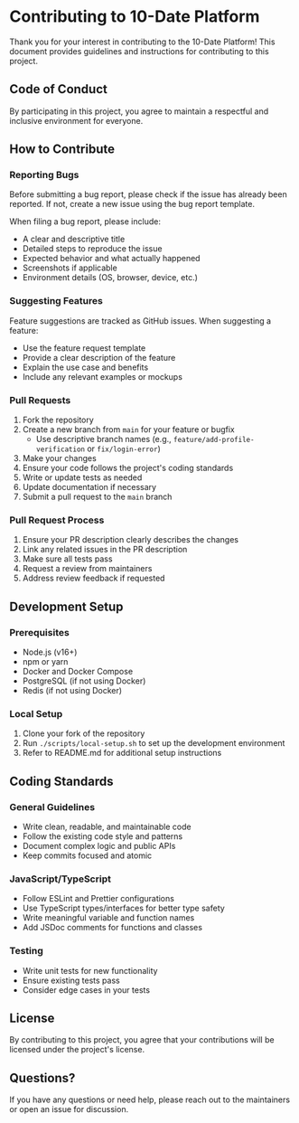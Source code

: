 # Contributing to 10-Date Platform

Thank you for your interest in contributing to the 10-Date Platform! This document provides guidelines and instructions for contributing to this project.

## Code of Conduct

By participating in this project, you agree to maintain a respectful and inclusive environment for everyone.

## How to Contribute

### Reporting Bugs

Before submitting a bug report, please check if the issue has already been reported. If not, create a new issue using the bug report template.

When filing a bug report, please include:
- A clear and descriptive title
- Detailed steps to reproduce the issue
- Expected behavior and what actually happened
- Screenshots if applicable
- Environment details (OS, browser, device, etc.)

### Suggesting Features

Feature suggestions are tracked as GitHub issues. When suggesting a feature:
- Use the feature request template
- Provide a clear description of the feature
- Explain the use case and benefits
- Include any relevant examples or mockups

### Pull Requests

1. Fork the repository
2. Create a new branch from `main` for your feature or bugfix
   - Use descriptive branch names (e.g., `feature/add-profile-verification` or `fix/login-error`)
3. Make your changes
4. Ensure your code follows the project's coding standards
5. Write or update tests as needed
6. Update documentation if necessary
7. Submit a pull request to the `main` branch

### Pull Request Process

1. Ensure your PR description clearly describes the changes
2. Link any related issues in the PR description
3. Make sure all tests pass
4. Request a review from maintainers
5. Address review feedback if requested

## Development Setup

### Prerequisites

- Node.js (v16+)
- npm or yarn
- Docker and Docker Compose
- PostgreSQL (if not using Docker)
- Redis (if not using Docker)

### Local Setup

1. Clone your fork of the repository
2. Run `./scripts/local-setup.sh` to set up the development environment
3. Refer to README.md for additional setup instructions

## Coding Standards

### General Guidelines

- Write clean, readable, and maintainable code
- Follow the existing code style and patterns
- Document complex logic and public APIs
- Keep commits focused and atomic

### JavaScript/TypeScript

- Follow ESLint and Prettier configurations
- Use TypeScript types/interfaces for better type safety
- Write meaningful variable and function names
- Add JSDoc comments for functions and classes

### Testing

- Write unit tests for new functionality
- Ensure existing tests pass
- Consider edge cases in your tests

## License

By contributing to this project, you agree that your contributions will be licensed under the project's license.

## Questions?

If you have any questions or need help, please reach out to the maintainers or open an issue for discussion.
